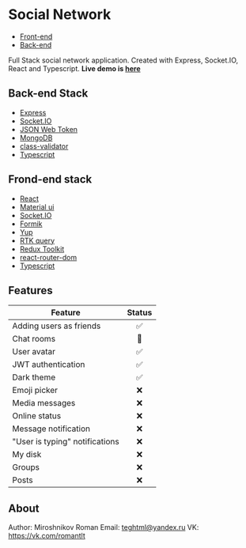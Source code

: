 # Social Network

- [Front-end](https://github.com/Scadar/social-network-frontend)
- [Back-end](https://github.com/Scadar/social-network-backend)

Full Stack social network application. Created with Express, Socket.IO, React and Typescript.
**Live demo is [here]()**

## Back-end Stack

* [Express](https://expressjs.com/)
* [Socket.IO](https://socket.io/)
* [JSON Web Token](https://jwt.io/)
* [MongoDB](https://www.mongodb.com/)
* [class-validator](https://github.com/typestack/class-validator)
* [Typescript](https://www.typescriptlang.org/)

## Frond-end stack

* [React](https://reactjs.org/)
* [Material ui](https://mui.com/)
* [Socket.IO](https://socket.io/)
* [Formik](https://formik.org/)
* [Yup](https://github.com/jquense/yup)
* [RTK query](https://redux-toolkit.js.org/rtk-query/overview)
* [Redux Toolkit](https://redux-toolkit.js.org/)
* [react-router-dom](https://reactrouter.com/)
* [Typescript](https://www.typescriptlang.org/)

## Features

| Feature                        | Status |
|--------------------------------|:------:|
| Adding users as friends        |   ✅    |
| Сhat rooms                     |   🚧   |
| User avatar                    |   ✅    |
| JWT authentication             |   ✅    |
| Dark theme                     |   ✅    |
| Emoji picker                   |   ❌    |
| Media messages                 |   ❌    |
| Online status                  |   ❌    |
| Message notification           |   ❌    |
| "User is typing" notifications |   ❌    |
| My disk                        |   ❌    |
| Groups                         |   ❌    |
| Posts                          |   ❌    |

## About

Author: Miroshnikov Roman
Email: teghtml@yandex.ru
VK: https://vk.com/romantlt
